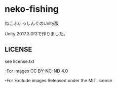 
# neko-fishing
ねこふぃっしんぐのUnity版

Unity 2017.3.0f3で作りました。


## LICENSE

see license.txt

-For images
CC BY-NC-ND 4.0

-For Exclude images
Released under the MIT license

